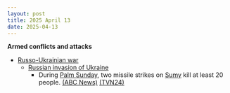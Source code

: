 ```yaml
---
layout: post
title: 2025 April 13
date: 2025-04-13
---
```



**Armed conflicts and attacks**

* [Russo-Ukrainian war](https://en.wikipedia.org/wiki/Russo-Ukrainian_War "Russo-Ukrainian War")
  + [Russian invasion of Ukraine](https://en.wikipedia.org/wiki/Russian_invasion_of_Ukraine "Russian invasion of Ukraine")
    - During [Palm Sunday](https://en.wikipedia.org/wiki/Palm_Sunday "Palm Sunday"), two missile strikes on [Sumy](https://en.wikipedia.org/wiki/Sumy "Sumy") kill at least 20 people. [(ABC News)](https://abcnews.go.com/International/russian-missile-strike-ukraines-sumy-kills-mayor/story?id=120759230) [(TVN24)](https://tvn24.pl/swiat/ukraina-atak-rakietowy-na-centrum-sum-zginelo-wiele-osob-st8408472)
